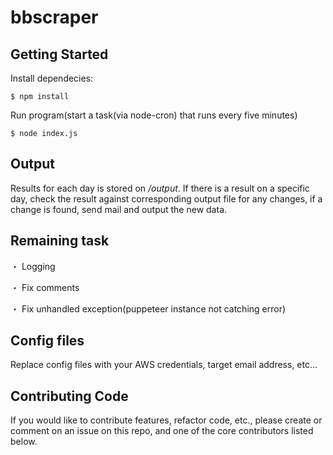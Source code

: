 # bbscraper

## Getting Started

Install dependecies:

```
$ npm install
```

Run program(start a task(via node-cron) that runs every five minutes)

```
$ node index.js
```

## Output

Results for each day is stored on _/output_. If there is a result on a specific
day, check the result against corresponding output file for any changes,
if a change is found, send mail and output the new data.

## Remaining task

 ・ Logging

 
 ・ Fix comments
 
 ・ Fix unhandled exception(puppeteer instance not catching error)

## Config files

Replace config files with your AWS credentials, target email address, etc...

## Contributing Code
If you would like to contribute features, refactor code, etc., please create or comment on an issue on this repo, and one of the core contributors listed below.
